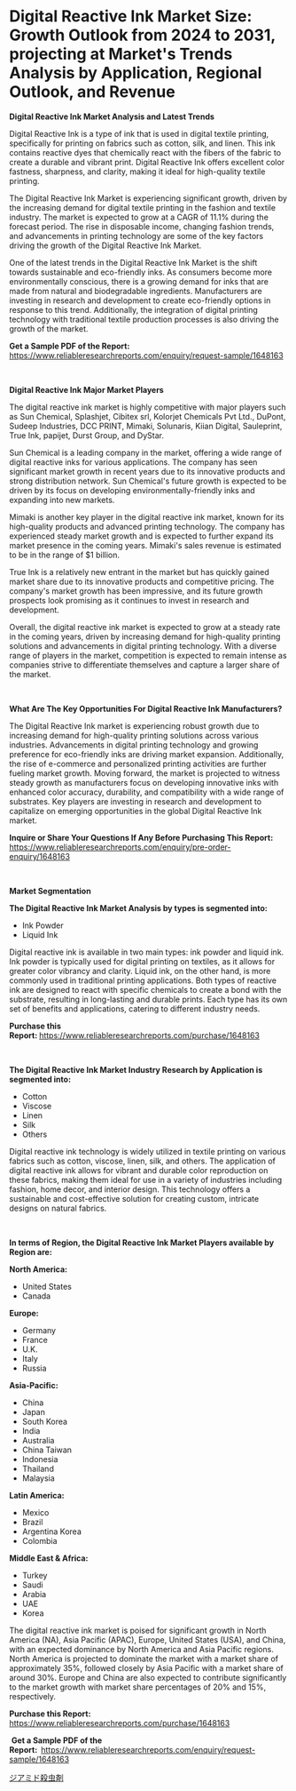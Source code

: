 <p><h1>Digital Reactive Ink Market Size: Growth Outlook from 2024 to 2031, projecting at Market's Trends Analysis by Application, Regional Outlook, and Revenue</h1></p><p><strong>Digital Reactive Ink Market Analysis and Latest Trends</strong></p>
<p><p>Digital Reactive Ink is a type of ink that is used in digital textile printing, specifically for printing on fabrics such as cotton, silk, and linen. This ink contains reactive dyes that chemically react with the fibers of the fabric to create a durable and vibrant print. Digital Reactive Ink offers excellent color fastness, sharpness, and clarity, making it ideal for high-quality textile printing.</p><p>The Digital Reactive Ink Market is experiencing significant growth, driven by the increasing demand for digital textile printing in the fashion and textile industry. The market is expected to grow at a CAGR of 11.1% during the forecast period. The rise in disposable income, changing fashion trends, and advancements in printing technology are some of the key factors driving the growth of the Digital Reactive Ink Market.</p><p>One of the latest trends in the Digital Reactive Ink Market is the shift towards sustainable and eco-friendly inks. As consumers become more environmentally conscious, there is a growing demand for inks that are made from natural and biodegradable ingredients. Manufacturers are investing in research and development to create eco-friendly options in response to this trend. Additionally, the integration of digital printing technology with traditional textile production processes is also driving the growth of the market.</p></p>
<p><strong>Get a Sample PDF of the Report:&nbsp;</strong> <a href="https://www.reliableresearchreports.com/enquiry/request-sample/1648163">https://www.reliableresearchreports.com/enquiry/request-sample/1648163</a></p>
<p>&nbsp;</p>
<p><strong>Digital Reactive Ink Major Market Players</strong></p>
<p><p>The digital reactive ink market is highly competitive with major players such as Sun Chemical, Splashjet, Cibitex srl, Kolorjet Chemicals Pvt Ltd., DuPont, Sudeep Industries, DCC PRINT, Mimaki, Solunaris, Kiian Digital, Sauleprint, True Ink, papijet, Durst Group, and DyStar. </p><p>Sun Chemical is a leading company in the market, offering a wide range of digital reactive inks for various applications. The company has seen significant market growth in recent years due to its innovative products and strong distribution network. Sun Chemical's future growth is expected to be driven by its focus on developing environmentally-friendly inks and expanding into new markets.</p><p>Mimaki is another key player in the digital reactive ink market, known for its high-quality products and advanced printing technology. The company has experienced steady market growth and is expected to further expand its market presence in the coming years. Mimaki's sales revenue is estimated to be in the range of $1 billion.</p><p>True Ink is a relatively new entrant in the market but has quickly gained market share due to its innovative products and competitive pricing. The company's market growth has been impressive, and its future growth prospects look promising as it continues to invest in research and development.</p><p>Overall, the digital reactive ink market is expected to grow at a steady rate in the coming years, driven by increasing demand for high-quality printing solutions and advancements in digital printing technology. With a diverse range of players in the market, competition is expected to remain intense as companies strive to differentiate themselves and capture a larger share of the market.</p></p>
<p>&nbsp;</p>
<p><strong>What Are The Key Opportunities For Digital Reactive Ink Manufacturers?</strong></p>
<p><p>The Digital Reactive Ink market is experiencing robust growth due to increasing demand for high-quality printing solutions across various industries. Advancements in digital printing technology and growing preference for eco-friendly inks are driving market expansion. Additionally, the rise of e-commerce and personalized printing activities are further fueling market growth. Moving forward, the market is projected to witness steady growth as manufacturers focus on developing innovative inks with enhanced color accuracy, durability, and compatibility with a wide range of substrates. Key players are investing in research and development to capitalize on emerging opportunities in the global Digital Reactive Ink market.</p></p>
<p><strong>Inquire or Share Your Questions If Any Before Purchasing This Report:</strong> <a href="https://www.reliableresearchreports.com/enquiry/pre-order-enquiry/1648163">https://www.reliableresearchreports.com/enquiry/pre-order-enquiry/1648163</a></p>
<p>&nbsp;</p>
<p><strong>Market Segmentation</strong></p>
<p><strong>The Digital Reactive Ink Market Analysis by types is segmented into:</strong></p>
<p><ul><li>Ink Powder</li><li>Liquid Ink</li></ul></p>
<p><p>Digital reactive ink is available in two main types: ink powder and liquid ink. Ink powder is typically used for digital printing on textiles, as it allows for greater color vibrancy and clarity. Liquid ink, on the other hand, is more commonly used in traditional printing applications. Both types of reactive ink are designed to react with specific chemicals to create a bond with the substrate, resulting in long-lasting and durable prints. Each type has its own set of benefits and applications, catering to different industry needs.</p></p>
<p><strong>Purchase this Report:&nbsp;</strong><a href="https://www.reliableresearchreports.com/purchase/1648163">https://www.reliableresearchreports.com/purchase/1648163</a></p>
<p>&nbsp;</p>
<p><strong>The Digital Reactive Ink Market Industry Research by Application is segmented into:</strong></p>
<p><ul><li>Cotton</li><li>Viscose</li><li>Linen</li><li>Silk</li><li>Others</li></ul></p>
<p><p>Digital reactive ink technology is widely utilized in textile printing on various fabrics such as cotton, viscose, linen, silk, and others. The application of digital reactive ink allows for vibrant and durable color reproduction on these fabrics, making them ideal for use in a variety of industries including fashion, home decor, and interior design. This technology offers a sustainable and cost-effective solution for creating custom, intricate designs on natural fabrics.</p></p>
<p>&nbsp;</p>
<p><strong>In terms of Region, the Digital Reactive Ink Market Players available by Region are:</strong></p>
<p>
    <p> <strong> North America: </strong>
        <ul>
            <li>United States</li>
            <li>Canada</li>
        </ul>
        </p> 
    <p> <strong> Europe: </strong>
        <ul>
            <li>Germany</li>
            <li>France</li>
            <li>U.K.</li>
            <li>Italy</li>
            <li>Russia</li>
        </ul>
        </p> 
    <p> <strong> Asia-Pacific: </strong>
        <ul>
            <li>China</li>
            <li>Japan</li>
            <li>South Korea</li>
            <li>India</li>
            <li>Australia</li>
            <li>China Taiwan</li>
            <li>Indonesia</li>
            <li>Thailand</li>
            <li>Malaysia</li>
        </ul>
        </p> 
    <p> <strong> Latin America: </strong>
        <ul>
            <li>Mexico</li>
            <li>Brazil</li>
            <li>Argentina Korea</li>
            <li>Colombia</li>
        </ul>
        </p> 
    <p> <strong> Middle East & Africa: </strong>
        <ul>
            <li>Turkey</li>
            <li>Saudi</li>
            <li>Arabia</li>
            <li>UAE</li>
            <li>Korea</li>
        </ul>
    </p>
    </p>
<p><p>The digital reactive ink market is poised for significant growth in North America (NA), Asia Pacific (APAC), Europe, United States (USA), and China, with an expected dominance by North America and Asia Pacific regions. North America is projected to dominate the market with a market share of approximately 35%, followed closely by Asia Pacific with a market share of around 30%. Europe and China are also expected to contribute significantly to the market growth with market share percentages of 20% and 15%, respectively.</p></p>
<p><strong>Purchase this Report: </strong><a href="https://www.reliableresearchreports.com/purchase/1648163">https://www.reliableresearchreports.com/purchase/1648163</a></p>
<p>&nbsp;<strong>Get a Sample PDF of the Report:&nbsp;&nbsp;</strong><a href="https://www.reliableresearchreports.com/enquiry/request-sample/1648163">https://www.reliableresearchreports.com/enquiry/request-sample/1648163</a></p>
<p><strong></strong></p>
<p><p><a href="https://github.com/gfggqjbfys368009/Market-Research-Report-List-1/blob/main/6580451193731.md">ジアミド殺虫剤</a></p></p>